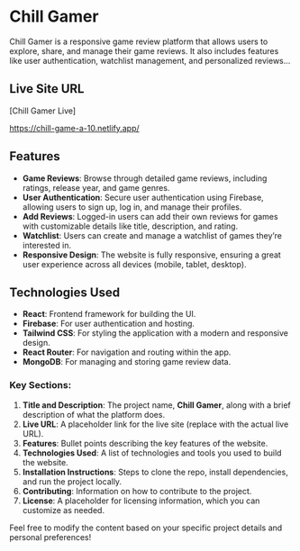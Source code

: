 # Chill Gamer

Chill Gamer is a responsive game review platform that allows users to explore, share, and manage their game reviews. It also includes features like user authentication, watchlist management, and personalized reviews...

## Live Site URL
[Chill Gamer Live]

https://chill-game-a-10.netlify.app/



## Features
- **Game Reviews**: Browse through detailed game reviews, including ratings, release year, and game genres.
- **User Authentication**: Secure user authentication using Firebase, allowing users to sign up, log in, and manage their profiles.
- **Add Reviews**: Logged-in users can add their own reviews for games with customizable details like title, description, and rating.
- **Watchlist**: Users can create and manage a watchlist of games they’re interested in.
- **Responsive Design**: The website is fully responsive, ensuring a great user experience across all devices (mobile, tablet, desktop).

## Technologies Used
- **React**: Frontend framework for building the UI.
- **Firebase**: For user authentication and hosting.
- **Tailwind CSS**: For styling the application with a modern and responsive design.
- **React Router**: For navigation and routing within the app.
- **MongoDB**: For managing and storing game review data.





### Key Sections:

1. **Title and Description**: The project name, **Chill Gamer**, along with a brief description of what the platform does.
2. **Live URL**: A placeholder link for the live site (replace with the actual live URL).
3. **Features**: Bullet points describing the key features of the website.
4. **Technologies Used**: A list of technologies and tools you used to build the website.
5. **Installation Instructions**: Steps to clone the repo, install dependencies, and run the project locally.
6. **Contributing**: Information on how to contribute to the project.
7. **License**: A placeholder for licensing information, which you can customize as needed.

Feel free to modify the content based on your specific project details and personal preferences!
